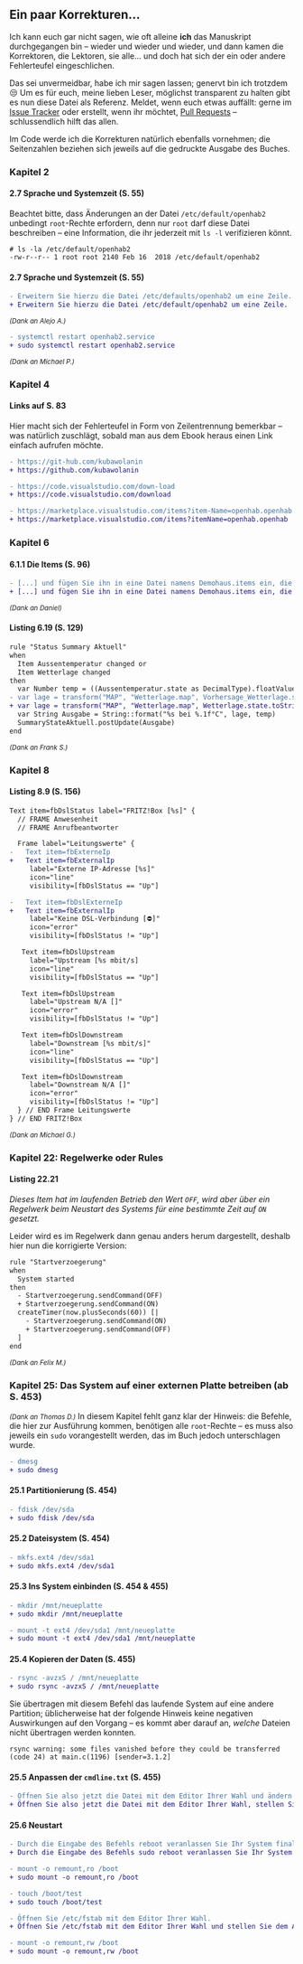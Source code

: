 ## Ein paar Korrekturen...
Ich kann euch gar nicht sagen, wie oft alleine **ich** das Manuskript durchgegangen bin – wieder und wieder und wieder, und dann kamen die Korrektoren, die Lektoren, sie alle... und doch hat sich der ein oder andere Fehlerteufel eingeschlichen.

Das sei unvermeidbar, habe ich mir sagen lassen; genervt bin ich trotzdem :unamused: Um es für euch, meine lieben Leser, möglichst transparent zu halten gibt es nun diese Datei als Referenz. Meldet, wenn euch etwas auffällt: gerne im [Issue Tracker](https://github.com/smarthome-mit-openhab2/2018_ErsteAuflage/issues) oder erstellt, wenn ihr möchtet, [Pull Requests](https://github.com/smarthome-mit-openhab2/2018_ErsteAuflage/pulls) – schlussendlich hilft das allen.

Im Code werde ich die Korrekturen natürlich ebenfalls vornehmen; die Seitenzahlen beziehen sich jeweils auf die gedruckte Ausgabe des Buches.

### Kapitel 2
#### 2.7 Sprache und Systemzeit (S. 55)
Beachtet bitte, dass Änderungen an der Datei `/etc/default/openhab2` unbedingt `root`-Rechte erfordern, denn nur `root` darf diese Datei beschreiben – eine Information, die ihr jederzeit mit `ls -l` verifizieren könnt. 
```
# ls -la /etc/default/openhab2
-rw-r--r-- 1 root root 2140 Feb 16  2018 /etc/default/openhab2
```

#### 2.7 Sprache und Systemzeit (S. 55)
```diff
- Erweitern Sie hierzu die Datei /etc/defaults/openhab2 um eine Zeile.
+ Erweitern Sie hierzu die Datei /etc/default/openhab2 um eine Zeile.
```
<small>*(Dank an Alejo A.)*</small>

```diff
- systemctl restart openhab2.service
+ sudo systemctl restart openhab2.service
```
<small>*(Dank an Michael P.)*</small>

### Kapitel 4
#### Links auf S. 83
Hier macht sich der Fehlerteufel in Form von Zeilentrennung bemerkbar – was natürlich zuschlägt, sobald man aus dem Ebook heraus einen Link einfach aufrufen möchte.

```diff
- https://git-hub.com/kubawolanin
+ https://github.com/kubawolanin
```

```diff
- https://code.visualstudio.com/down-load
+ https://code.visualstudio.com/download
```

```diff
- https://marketplace.visualstudio.com/items?item-Name=openhab.openhab
+ https://marketplace.visualstudio.com/items?itemName=openhab.openhab
```

### Kapitel 6
#### 6.1.1 Die Items (S. 96)
```diff
- [...] und fügen Sie ihn in eine Datei namens Demohaus.items ein, die Sie in /etc/openhab/items ablegen:
+ [...] und fügen Sie ihn in eine Datei namens Demohaus.items ein, die Sie in /etc/openhab2/items ablegen:
```
<small>*(Dank an Daniel)*</small>

#### Listing 6.19 (S. 129)
```diff
rule "Status Summary Aktuell"
when
  Item Aussentemperatur changed or
  Item Wetterlage changed
then
  var Number temp = ((Aussentemperatur.state as DecimalType).floatValue)
- var lage = transform("MAP", "Wetterlage.map", Vorhersage_Wetterlage.state.toString)
+ var lage = transform("MAP", "Wetterlage.map", Wetterlage.state.toString)
  var String Ausgabe = String::format("%s bei %.1f°C", lage, temp)
  SummaryStateAktuell.postUpdate(Ausgabe)
end
```
<small>*(Dank an Frank S.)*</small>

### Kapitel 8
#### Listing 8.9 (S. 156)
```diff
Text item=fbDslStatus label="FRITZ!Box [%s]" {
  // FRAME Anwesenheit
  // FRAME Anrufbeantworter

  Frame label="Leitungswerte" {
-   Text item=fbExterneIp
+   Text item=fbExternalIp
     label="Externe IP-Adresse [%s]"
     icon="line"
     visibility=[fbDslStatus == "Up"]

-   Text item=fbDslExterneIp
+   Text item=fbExternalIp
     label="Keine DSL-Verbindung [⛔️]"
     icon="error"
     visibility=[fbDslStatus != "Up"]

   Text item=fbDslUpstream
     label="Upstream [%s mbit/s]
     icon="line"
     visibility=[fbDslStatus == "Up"]

   Text item=fbDslUpstream
     label="Upstream N/A []"
     icon="error"
     visibility=[fbDslStatus != "Up"]

   Text item=fbDslDownstream
     label="Downstream [%s mbit/s]"
     icon="line"
     visibility=[fbDslStatus == "Up"]

   Text item=fbDslDownstream
     label="Downstream N/A []"
     icon="error"
     visibility=[fbDslStatus != "Up"]
  } // END Frame Leitungswerte
} // END FRITZ!Box
```
<small>*(Dank an Michael G.)*</small>

### Kapitel 22: Regelwerke oder Rules
#### Listing 22.21
*Dieses Item hat im laufenden Betrieb den Wert `OFF`, wird aber über ein Regelwerk beim Neustart des Systems für eine bestimmte Zeit auf `ON` gesetzt.*

Leider wird es im Regelwerk dann genau anders herum dargestellt, deshalb hier nun die korrigierte Version:
```diff
rule "Startverzoegerung"
when
  System started
then
  - Startverzoegerung.sendCommand(OFF)
  + Startverzoegerung.sendCommand(ON)
  createTimer(now.plusSeconds(60)) [|
    - Startverzoegerung.sendCommand(ON)
    + Startverzoegerung.sendCommand(OFF)
  ]  
end
```
<small>*(Dank an Felix M.)*</small>

### Kapitel 25: Das System auf einer externen Platte betreiben (ab S. 453)
<small>*(Dank an Thomas D.)*</small>
In diesem Kapitel fehlt ganz klar der Hinweis: die Befehle, die hier zur Ausführung kommen, benötigen alle `root`-Rechte – es muss also jeweils ein `sudo` vorangestellt werden, das im Buch jedoch unterschlagen wurde.
```diff
- dmesg
+ sudo dmesg
```

#### 25.1 Partitionierung (S. 454)
```diff
- fdisk /dev/sda
+ sudo fdisk /dev/sda
```

#### 25.2 Dateisystem (S. 454)
```diff
- mkfs.ext4 /dev/sda1
+ sudo mkfs.ext4 /dev/sda1
```

#### 25.3 Ins System einbinden (S. 454 & 455)
```diff
- mkdir /mnt/neueplatte
+ sudo mkdir /mnt/neueplatte

- mount -t ext4 /dev/sda1 /mnt/neueplatte
+ sudo mount -t ext4 /dev/sda1 /mnt/neueplatte
```

#### 25.4 Kopieren der Daten (S. 455)
```diff
- rsync -avzxS / /mnt/neueplatte
+ sudo rsync -avzxS / /mnt/neueplatte
```
Sie übertragen mit diesem Befehl das laufende System auf eine andere Partition; üblicherweise hat der folgende Hinweis keine negativen Auswirkungen auf den Vorgang – es kommt aber darauf an, *welche* Dateien nicht übertragen werden konnten.
```
rsync warning: some files vanished before they could be transferred (code 24) at main.c(1196) [sender=3.1.2]
```

#### 25.5 Anpassen der `cmdline.txt` (S. 455)
```diff
- Öffnen Sie also jetzt die Datei mit dem Editor Ihrer Wahl und ändern Sie...
+ Öffnen Sie also jetzt die Datei mit dem Editor Ihrer Wahl, stellen Sie dem Aufruf ein sudo voran und ändern Sie...
```

#### 25.6 Neustart
```diff
- Durch die Eingabe des Befehls reboot veranlassen Sie Ihr System final zum Neustart.
+ Durch die Eingabe des Befehls sudo reboot veranlassen Sie Ihr System final zum Neustart.

- mount -o remount,ro /boot
+ sudo mount -o remount,ro /boot

- touch /boot/test
+ sudo touch /boot/test

- Öffnen Sie /etc/fstab mit dem Editor Ihrer Wahl.
+ Öffnen Sie /etc/fstab mit dem Editor Ihrer Wahl und stellen Sie dem Aufruf ein sudo voran, um die Datei mit root-Rechten bearbeiten zu können.

- mount -o remount,rw /boot
+ sudo mount -o remount,rw /boot
```
